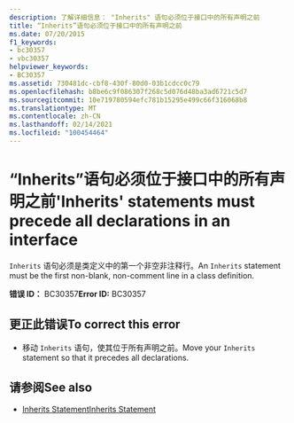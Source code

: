```yaml
---
description: 了解详细信息： "Inherits" 语句必须位于接口中的所有声明之前
title: “Inherits”语句必须位于接口中的所有声明之前
ms.date: 07/20/2015
f1_keywords:
- bc30357
- vbc30357
helpviewer_keywords:
- BC30357
ms.assetid: 730481dc-cbf8-430f-80d0-03b1cdcc0c79
ms.openlocfilehash: b8be6c9f086307f268c5d076d48ba3ad6721c5d7
ms.sourcegitcommit: 10e719780594efc781b15295e499c66f316068b8
ms.translationtype: MT
ms.contentlocale: zh-CN
ms.lasthandoff: 02/14/2021
ms.locfileid: "100454464"
---
```

# <a name="inherits-statements-must-precede-all-declarations-in-an-interface"></a><span data-ttu-id="d004f-103">“Inherits”语句必须位于接口中的所有声明之前</span><span class="sxs-lookup"><span data-stu-id="d004f-103">'Inherits' statements must precede all declarations in an interface</span></span>

<span data-ttu-id="d004f-104">`Inherits` 语句必须是类定义中的第一个非空非注释行。</span><span class="sxs-lookup"><span data-stu-id="d004f-104">An `Inherits` statement must be the first non-blank, non-comment line in a class definition.</span></span>  
  
 <span data-ttu-id="d004f-105">**错误 ID：** BC30357</span><span class="sxs-lookup"><span data-stu-id="d004f-105">**Error ID:** BC30357</span></span>  
  
## <a name="to-correct-this-error"></a><span data-ttu-id="d004f-106">更正此错误</span><span class="sxs-lookup"><span data-stu-id="d004f-106">To correct this error</span></span>  
  
- <span data-ttu-id="d004f-107">移动 `Inherits` 语句，使其位于所有声明之前。</span><span class="sxs-lookup"><span data-stu-id="d004f-107">Move your `Inherits` statement so that it precedes all declarations.</span></span>  
  
## <a name="see-also"></a><span data-ttu-id="d004f-108">请参阅</span><span class="sxs-lookup"><span data-stu-id="d004f-108">See also</span></span>

- [<span data-ttu-id="d004f-109">Inherits Statement</span><span class="sxs-lookup"><span data-stu-id="d004f-109">Inherits Statement</span></span>](../language-reference/statements/inherits-statement.md)
